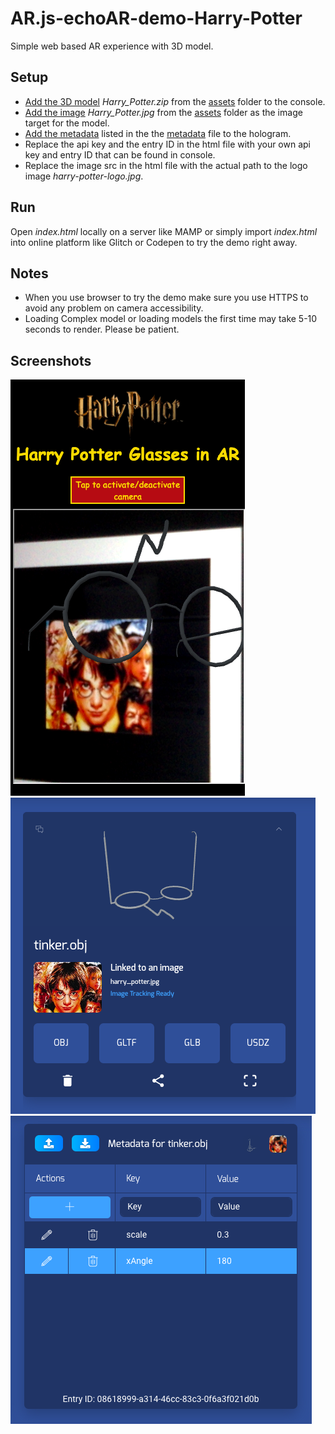 # AR.js-echoAR-demo-Harry-Potter
Simple web based AR experience with 3D model.

## Setup
* [Add the 3D model](https://docs.echoar.xyz/quickstart/add-a-3d-model) *Harry_Potter.zip* from the [assets](https://github.com/ryanrx/AR.js-echoAR-demo-Harry-Potter/tree/master/assets) folder to the console. 
* [Add the image](https://docs.echoar.xyz/ar.js/deploy-experience#image-target) *Harry_Potter.jpg* from the [assets](https://github.com/ryanrx/AR.js-echoAR-demo-Harry-Potter/tree/master/assets) folder as the image target for the model.
* [Add the metadata](https://docs.echoar.xyz/web-console/manage-pages/data-page/how-to-add-data#adding-metadata) listed in the the [metadata](https://github.com/ryanrx/AR.js-echoAR-demo-Harry-Potter/blob/master/metadata.csv) file to the hologram.
* Replace the api key and the entry ID in the html file with your own api key and entry ID that can be found in console. 
* Replace the image src in the html file with the actual path to the logo image *harry-potter-logo.jpg*.

## Run
Open *index.html* locally on a server like MAMP or simply import *index.html* into online platform like Glitch or Codepen to try the demo right away.

## Notes
 * When you use browser to try the demo make sure you use HTTPS to avoid any problem on camera accessibility. 
 * Loading Complex model or loading models the first time may take 5-10 seconds to render. Please be patient.

## Screenshots
![ARjs website screenshot](/images/screenshot1.png)
![echoAR console screenshot](/images/screenshot2.png)
![echoAR console screenshot](/images/screenshot3.png)